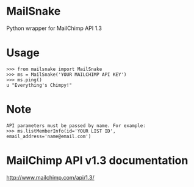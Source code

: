 MailSnake 
=========
Python wrapper for MailChimp API 1.3

Usage
=====

    >>> from mailsnake import MailSnake 
    >>> ms = MailSnake('YOUR MAILCHIMP API KEY')
    >>> ms.ping()
    u "Everything's Chimpy!"

Note
====

    API parameters must be passed by name. For example:
    >>> ms.listMemberInfo(id='YOUR LIST ID', email_address='name@email.com')

MailChimp API v1.3 documentation
================================
http://www.mailchimp.com/api/1.3/

